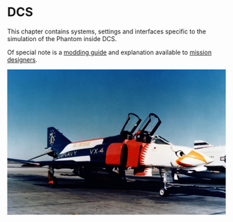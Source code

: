 # DCS

This chapter contains systems, settings and interfaces specific to
the simulation of the Phantom inside DCS.

Of special note is a [modding guide](modding/overview.md) and explanation available
to [mission designers](mission_editor.md).

![Creative Painting on a Phantom](../img/phantom_livery.jpg)
